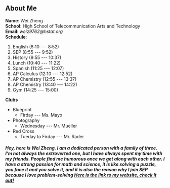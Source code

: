 ## About Me

**Name**: Wei Zheng  
**School**: High School of Telecommunication Arts and Technology  
**Email**: _weiz9762@hstat.org_  
**Schedule**:
1. English (8:10 --- 8:52)
2. SEP (8:55 --- 9:52)
3. History (9:55 --- 10:37)
4. Lunch (10:40 --- 11:22)
5. Spanish (11:25 --- 12:07)
6. AP Calculus (12:10 --- 12:52)
7. AP Chemistry (12:55 --- 13:37)
8. AP Chemistry (13:40 --- 14:22)
9. Gym (14:25 --- 15:00) 

**Clubs**
 * Blueprint  
    * Firday --- Ms. Mayo
 * Photography
    * Wednesday --- Mr. Mueller
 * Red Cross
    * Tueday to Firday --- Mr. Rader


##### Hey, here is Wei Zheng. I am a dedicated person with a family of three. I’m not always the extroverted one, but I have always spent my time with my friends. People find me humorous once we get along with each other. I have a strong passion for math and science, it is like solving a puzzle, you face it and you solve it, and it is also the reason why I join SEP because I love problem-solving  [Here is the link to my website, check it out!](https://sites.google.com/a/hstat.org/weiz9762sep11/)